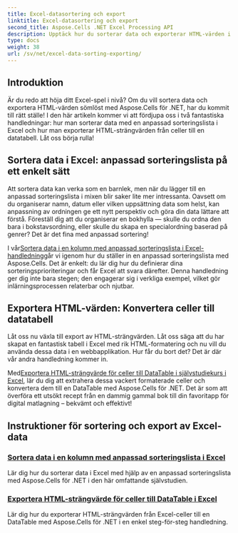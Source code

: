 ```yaml
---
title: Excel-datasortering och export
linktitle: Excel-datasortering och export
second_title: Aspose.Cells .NET Excel Processing API
description: Upptäck hur du sorterar data och exporterar HTML-värden i Excel med Aspose.Cells för .NET genom dessa enkla handledningar.
type: docs
weight: 38
url: /sv/net/excel-data-sorting-exporting/
---
```

## Introduktion

Är du redo att höja ditt Excel-spel i nivå? Om du vill sortera data och exportera HTML-värden sömlöst med Aspose.Cells för .NET, har du kommit till rätt ställe! I den här artikeln kommer vi att fördjupa oss i två fantastiska handledningar: hur man sorterar data med en anpassad sorteringslista i Excel och hur man exporterar HTML-strängvärden från celler till en datatabell. Låt oss börja rulla!

## Sortera data i Excel: anpassad sorteringslista på ett enkelt sätt

Att sortera data kan verka som en barnlek, men när du lägger till en anpassad sorteringslista i mixen blir saker lite mer intressanta. Oavsett om du organiserar namn, datum eller vilken uppsättning data som helst, kan anpassning av ordningen ge ett nytt perspektiv och göra din data lättare att förstå. Föreställ dig att du organiserar en bokhylla — skulle du ordna den bara i bokstavsordning, eller skulle du skapa en specialordning baserad på genrer? Det är det fina med anpassad sortering! 

 I vår[Sortera data i en kolumn med anpassad sorteringslista i Excel-handledning](./sort-data-in-a-column-with-custom-sort-list-in-excel/)går vi igenom hur du ställer in en anpassad sorteringslista med Aspose.Cells. Det är enkelt: du lär dig hur du definierar dina sorteringsprioriteringar och får Excel att svara därefter. Denna handledning ger dig inte bara stegen; den engagerar sig i verkliga exempel, vilket gör inlärningsprocessen relaterbar och njutbar.

## Exportera HTML-värden: Konvertera celler till datatabell

Låt oss nu växla till export av HTML-strängvärden. Låt oss säga att du har skapat en fantastisk tabell i Excel med rik HTML-formatering och nu vill du använda dessa data i en webbapplikation. Hur får du bort det? Det är där vår andra handledning kommer in. 

 Med[Exportera HTML-strängvärde för celler till DataTable i självstudiekurs i Excel](./export-html-string-value-of-cells-to-datatable-in-excel/), lär du dig att extrahera dessa vackert formaterade celler och konvertera dem till en DataTable med Aspose.Cells för .NET. Det är som att överföra ett utsökt recept från en dammig gammal bok till din favoritapp för digital matlagning – bekvämt och effektivt!

## Instruktioner för sortering och export av Excel-data
### [Sortera data i en kolumn med anpassad sorteringslista i Excel](./sort-data-in-a-column-with-custom-sort-list-in-excel/)
Lär dig hur du sorterar data i Excel med hjälp av en anpassad sorteringslista med Aspose.Cells för .NET i den här omfattande självstudien.
### [Exportera HTML-strängvärde för celler till DataTable i Excel](./export-html-string-value-of-cells-to-datatable-in-excel/)
Lär dig hur du exporterar HTML-strängvärden från Excel-celler till en DataTable med Aspose.Cells för .NET i en enkel steg-för-steg handledning.